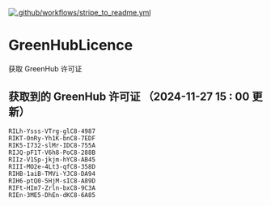 [![.github/workflows/stripe_to_readme.yml](https://github.com/zjx-kimi/GreenHubLicence/actions/workflows/stripe_to_readme.yml/badge.svg)](https://github.com/zjx-kimi/GreenHubLicence/actions/workflows/stripe_to_readme.yml)
# GreenHubLicence
获取 GreenHub 许可证
## 获取到的 GreenHub 许可证 （2024-11-27 15 : 00 更新）
```
RILh-Ysss-VTrg-glC8-4987
RIKT-0nRy-Yh1K-bnC8-7EDF
RIK5-I732-slMr-IDC8-755A
RIJQ-pF1T-V6h8-PoC8-288B
RIIz-V1Sp-jkjm-hYC8-AB45
RIII-MO2e-4Lt3-qfC8-358D
RIHB-1aiB-TMVi-YJC8-DA94
RIH6-ptQ0-5HjM-sIC8-A89D
RIFt-HIm7-Zrln-bxC8-9C3A
RIEn-3ME5-DhEn-dKC8-6A85
```
